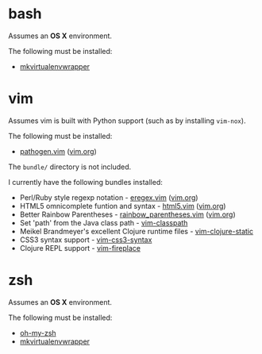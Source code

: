# bash

Assumes an **OS X** environment.

The following must be installed:
- [mkvirtualenvwrapper](https://pypi.python.org/pypi/virtualenvwrapper)


# vim

Assumes vim is built with Python support (such as by installing `vim-nox`).

The following must be installed:
- [pathogen.vim](https://github.com/tpope/vim-pathogen) ([vim.org](http://www.vim.org/scripts/script.php?script\_id=2332))

The `bundle/` directory is not included.

I currently have the following bundles installed:

- Perl/Ruby style regexp notation - [eregex.vim](https://github.com/othree/eregex.vim) ([vim.org](http://www.vim.org/scripts/script.php?script\_id=3282))
- HTML5 omnicomplete funtion and syntax - [html5.vim](https://github.com/othree/html5.vim) ([vim.org](http://www.vim.org/scripts/script.php?script\_id=3236))
- Better Rainbow Parentheses - [rainbow\_parentheses.vim](https://github.com/kien/rainbow\_parentheses.vim) ([vim.org](http://www.vim.org/scripts/script.php?script\_id=3772))
- Set 'path' from the Java class path - [vim-classpath](https://github.com/tpope/vim-classpath)
- Meikel Brandmeyer's excellent Clojure runtime files - [vim-clojure-static](https://github.com/guns/vim-clojure-static)
- CSS3 syntax support - [vim-css3-syntax](https://github.com/hail2u/vim-css3-syntax)
- Clojure REPL support - [vim-fireplace](https://github.com/tpope/vim-fireplace)


# zsh

Assumes an **OS X** environment.

The following must be installed:
- [oh-my-zsh](https://github.com/robbyrussell/oh-my-zsh)
- [mkvirtualenvwrapper](https://pypi.python.org/pypi/virtualenvwrapper)

